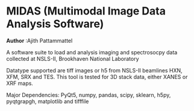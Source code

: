 # MIDAS (Multimodal Image Data Analysis Software)

__Author__ :Ajith Pattammattel

A software suite to load and analysis imaging and spectrosocpy data collected at NSLS-II, Brookhaven National Laboratory

Datatype supported are tiff images or h5 from NSLS-II beamlines HXN, XFM, SRX and TES. This tool is tested for 3D stack data, either XANES or XRF maps. 

Major Dependencies: PyQt5, numpy, pandas, scipy, sklearn, h5py, pyqtgrapgh, matplotlib and tifffile

